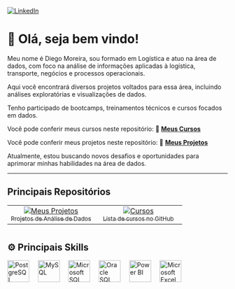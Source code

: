 <p align="left">
  <a href="https://www.linkedin.com/in/diegomoreira-data/" target="_blank">
    <img src="https://img.shields.io/badge/-LinkedIn-0A66C2?style=for-the-badge&logo=linkedin&logoColor=white" alt="LinkedIn">
  </a>
</p>

# 👋 Olá, seja bem vindo!

Meu nome é Diego Moreira, sou formado em Logística e atuo na área de dados, com foco na análise de informações aplicadas à logística, transporte, negócios e processos operacionais.

Aqui você encontrará diversos projetos voltados para essa área, incluindo análises exploratórias e visualizações de dados.

Tenho participado de bootcamps, treinamentos técnicos e cursos focados em dados.

Você pode conferir meus cursos neste repositório: 📘 **[Meus Cursos](https://github.com/Diego86MMoreira/Cursos)**

Você pode conferir meus projetos neste repositório: 📂 **[Meus Projetos](https://github.com/Diego86MMoreira?tab=repositories)**

Atualmente, estou buscando novos desafios e oportunidades para aprimorar minhas habilidades na área de dados.

---
## Principais Repositórios

<table align="center">
  <tr>
    <td align="center" width="50%">
      <a href="https://github.com/Diego86MMoreira?tab=repositories&q=projetos" target="_blank">
        <img src="https://img.shields.io/badge/-Meus%20Projetos-000?style=for-the-badge&logo=github&logoColor=white" alt="Meus Projetos"/><br/>
        <sub>Projetos de Análise de Dados</sub>
      </a>
    </td>
    <td align="center" width="50%">
      <a href="https://github.com/Diego86MMoreira/Cursos" target="_blank">
        <img src="https://img.shields.io/badge/-Cursos-000?style=for-the-badge&logo=bookstack&logoColor=white" alt="Cursos"/><br/>
        <sub>Lista de cursos no GitHub</sub>
      </a>
    </td>
  </tr>
</table>
<!-- Quebra para garantir o alinhamento dos próximos elementos -->
<div style="clear: both; margin-top: 40px;"></div>
  
## ⚙️ Principais Skills

<p align="left">
  <img src="https://cdn.jsdelivr.net/gh/devicons/devicon/icons/postgresql/postgresql-original.svg" alt="PostgreSQL" title="PostgreSQL" width="50" />
  &nbsp;&nbsp;&nbsp;
  <img src="https://cdn.jsdelivr.net/gh/devicons/devicon/icons/mysql/mysql-original.svg" alt="MySQL" title="MySQL" width="50" />
  &nbsp;&nbsp;&nbsp;
  <img src="https://img.icons8.com/color/48/000000/microsoft-sql-server.png" alt="Microsoft SQL Server" title="Microsoft SQL Server" width="50" />
  &nbsp;&nbsp;&nbsp;
  <img src="https://img.icons8.com/color/48/000000/oracle-logo.png" alt="Oracle SQL" title="Oracle SQL" width="50" />
  &nbsp;&nbsp;&nbsp;
  <img src="https://img.icons8.com/color/48/000000/power-bi.png" alt="Power BI" title="Power BI" width="50" />
  &nbsp;&nbsp;&nbsp;
  <img src="https://img.icons8.com/color/48/000000/microsoft-excel-2019--v1.png" alt="Microsoft Excel" title="Microsoft Excel" width="50" />
</p>
